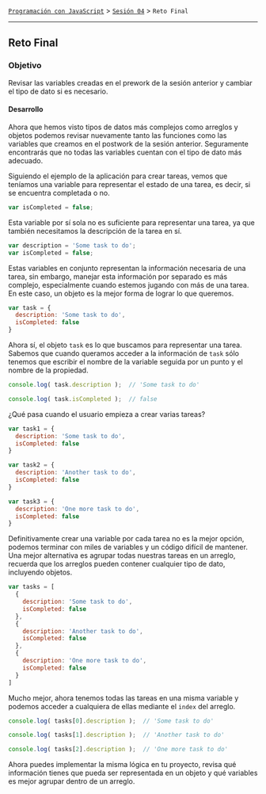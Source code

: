 [`Programación con JavaScript`](../../Readme.md) > [`Sesión 04`](../Readme.md) > `Reto Final`

---

## Reto Final

### Objetivo

Revisar las variables creadas en el prework de la sesión anterior y cambiar el tipo de dato si es necesario.

#### Desarrollo

Ahora que hemos visto tipos de datos más complejos como arreglos y objetos podemos revisar nuevamente tanto las funciones como las variables que creamos en el postwork de la sesión anterior. Seguramente encontrarás que no todas las variables cuentan con el tipo de dato más adecuado.

Siguiendo el ejemplo de la aplicación para crear tareas, vemos que teníamos una variable para representar el estado de una tarea, es decir, si se encuentra completada o no.

```javascript
var isCompleted = false;
```

Esta variable por sí sola no es suficiente para representar una tarea, ya que también necesitamos la descripción de la tarea en sí.

```javascript
var description = 'Some task to do';
var isCompleted = false;
```

Estas variables en conjunto representan la información necesaria de una tarea, sin embargo, manejar esta información por separado es más complejo, especialmente cuando estemos jugando con más de una tarea. En este caso, un objeto es la mejor forma de lograr lo que queremos.

```javascript
var task = {
  description: 'Some task to do',
  isCompleted: false
}
```

Ahora sí, el objeto `task` es lo que buscamos para representar una tarea. Sabemos que cuando queramos acceder a la información de `task` sólo tenemos que escribir el nombre de la variable seguida por un punto y el nombre de la propiedad.

```javascript
console.log( task.description );  // 'Some task to do'

console.log( task.isCompleted );  // false
```

¿Qué pasa cuando el usuario empieza a crear varias tareas?

```javascript
var task1 = {
  description: 'Some task to do',
  isCompleted: false
}

var task2 = {
  description: 'Another task to do',
  isCompleted: false
}

var task3 = {
  description: 'One more task to do',
  isCompleted: false
}
```

Definitivamente crear una variable por cada tarea no es la mejor opción, podemos terminar con miles de variables y un código difícil de mantener. Una mejor alternativa es agrupar todas nuestras tareas en un arreglo, recuerda que los arreglos pueden contener cualquier tipo de dato, incluyendo objetos.

```javascript
var tasks = [
  {
    description: 'Some task to do',
    isCompleted: false
  },
  {
    description: 'Another task to do',
    isCompleted: false
  },
  {
    description: 'One more task to do',
    isCompleted: false
  }
]
```

Mucho mejor, ahora tenemos todas las tareas en una misma variable y podemos acceder a cualquiera de ellas mediante el `index` del arreglo.

```javascript
console.log( tasks[0].description );  // 'Some task to do'

console.log( tasks[1].description );  // 'Another task to do'

console.log( tasks[2].description );  // 'One more task to do'
```

Ahora puedes implementar la misma lógica en tu proyecto, revisa qué información tienes que pueda ser representada en un objeto y qué variables es mejor agrupar dentro de un arreglo.
